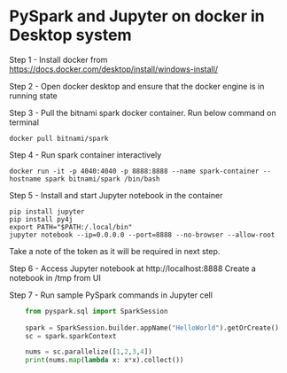# PySpark and Jupyter on docker in Desktop system

Step 1 - Install docker from https://docs.docker.com/desktop/install/windows-install/

Step 2 - Open docker desktop and ensure that the docker engine is in running state

Step 3 - Pull the bitnami spark docker container. Run below command on terminal

    docker pull bitnami/spark

Step 4 - Run spark container interactively

    docker run -it -p 4040:4040 -p 8888:8888 --name spark-container --hostname spark bitnami/spark /bin/bash

Step 5 - Install and start Jupyter notebook in the container

    pip install jupyter
    pip install py4j
    export PATH="$PATH:/.local/bin"
    jupyter notebook --ip=0.0.0.0 --port=8888 --no-browser --allow-root

Take a note of the token as it will be required in next step.

Step 6 - Access Jupyter notebook at http://localhost:8888
Create a notebook in /tmp from UI

Step 7 - Run sample PySpark commands in Jupyter cell

```python
    from pyspark.sql import SparkSession
    
    spark = SparkSession.builder.appName("HelloWorld").getOrCreate()
    sc = spark.sparkContext

    nums = sc.parallelize([1,2,3,4])
    print(nums.map(lambda x: x*x).collect())
```
